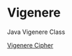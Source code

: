 # Vigenere
Java Vigenere Class

<a href="http://en.wikipedia.org/wiki/Vigen%C3%A8re_cipher">Vigenere Cipher</a>
